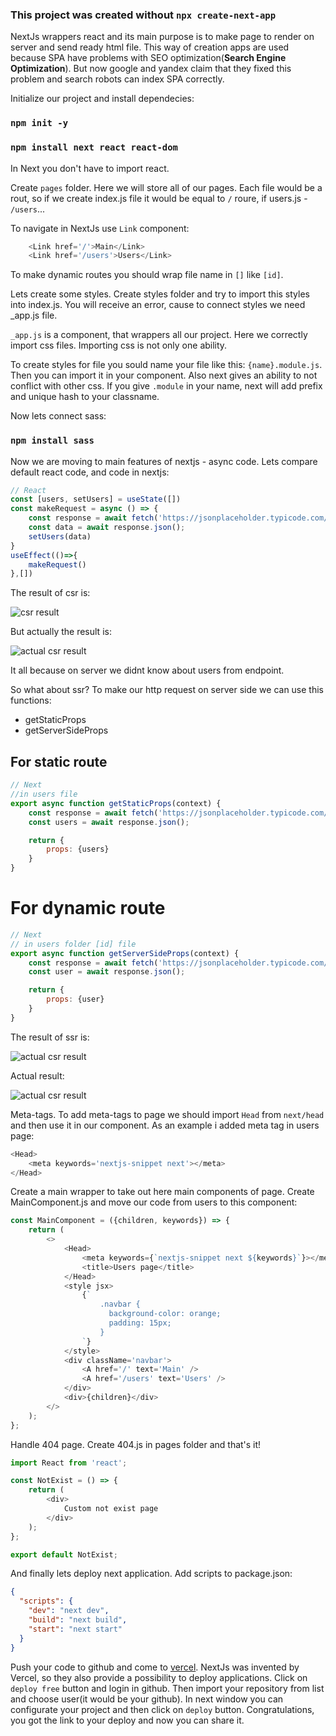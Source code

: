 ### This project was created without `npx create-next-app`

NextJs wrappers react and its main purpose is to make page to render on server
and send ready html file. This way of creation apps are used because SPA have problems 
with SEO optimization(**Search Engine Optimization**). But now google and yandex claim that
they fixed this problem and search robots can index SPA correctly. 

Initialize our project and install dependecies: 
### `npm init -y`

### `npm install next react react-dom`

In Next you don't have to import react.

Create `pages` folder. Here we will store all of our pages. Each file would be a rout,
so if we create index.js file it would be equal to `/` roure, if users.js - `/users`...

To navigate in NextJs use `Link` component: 

```javascript jsx
    <Link href='/'>Main</Link>
    <Link href='/users'>Users</Link>
```

To make dynamic routes you should wrap file name in `[]` like `[id]`.

Lets create some styles. Create styles folder and try to import this styles into index.js.
You will receive an error, cause to connect styles we need _app.js file. 

`_app.js` is a component, that wrappers all our project. Here we correctly import css files.
Importing css is not only one ability.

To create styles for file you sould name your file like this: `{name}.module.js`. Then you can 
import it in your component. Also next gives an ability to not conflict with other css.
If you give `.module` in your name, next will add prefix and unique hash to your classname.

Now lets connect sass: 

### `npm install sass`

Now we are moving to main features of nextjs - async code. Lets compare default react code,
and code in nextjs: 

```javascript
// React
const [users, setUsers] = useState([])
const makeRequest = async () => {
    const response = await fetch('https://jsonplaceholder.typicode.com/users')
    const data = await response.json();
    setUsers(data)
}
useEffect(()=>{
    makeRequest()
},[])
```

The result of csr is: 

![csr result](csr-preview.png)

But actually the result is: 

![actual csr result](csr-example-html.png)

It all because on server we didnt know about users from endpoint.

So what about ssr? To make our http request on server side we can use this functions:
- getStaticProps
- getServerSideProps


## For static route
```javascript
// Next
//in users file 
export async function getStaticProps(context) {
    const response = await fetch('https://jsonplaceholder.typicode.com/users')
    const users = await response.json();

    return {
        props: {users}
    }
}
```

# For dynamic route 

```javascript
// Next
// in users folder [id] file
export async function getServerSideProps(context) {
    const response = await fetch('https://jsonplaceholder.typicode.com/users')
    const user = await response.json();

    return {
        props: {user}
    }
}
```

The result of ssr is:

![actual csr result](ssr-preview.png)

Actual result:

![actual csr result](csr-example-html.png)

Meta-tags. To add meta-tags to page we should import `Head` from `next/head` and then
use it in our component. As an example i added meta tag in users page: 

```javascript
<Head>
    <meta keywords='nextjs-snippet next'></meta>
</Head>
```

Create a main wrapper to take out here main components of page. Create MainComponent.js and 
move our code from users to this component: 

```javascript
const MainComponent = ({children, keywords}) => {
    return (
        <>
            <Head>
                <meta keywords={`nextjs-snippet next ${keywords}`}></meta>
                <title>Users page</title>
            </Head>
            <style jsx>
                {`
                    .navbar {
                      background-color: orange;
                      padding: 15px;
                    }
                `}
            </style>
            <div className='navbar'>
                <A href='/' text='Main' />
                <A href='/users' text='Users' />
            </div>
            <div>{children}</div>
        </>
    );
};
```

Handle 404 page. Create 404.js in pages folder and that's it!

```javascript
import React from 'react';

const NotExist = () => {
    return (
        <div>
            Custom not exist page
        </div>
    );
};

export default NotExist;
```

And finally lets deploy next application. Add scripts to package.json:

```json
{
  "scripts": {
    "dev": "next dev",
    "build": "next build", 
    "start": "next start"
  }
}
```

Push your code to github and come to [vercel](https://vercel.com/home). NextJs 
was invented by Vercel, so they also provide a possibility to deploy applications.
Click on `deploy free` button and login in github. Then import your repository from 
list and choose user(it would be your github). In next window you can configurate your
project and then click on `deploy` button. Congratulations, you got the link to your deploy and 
now you can share it.